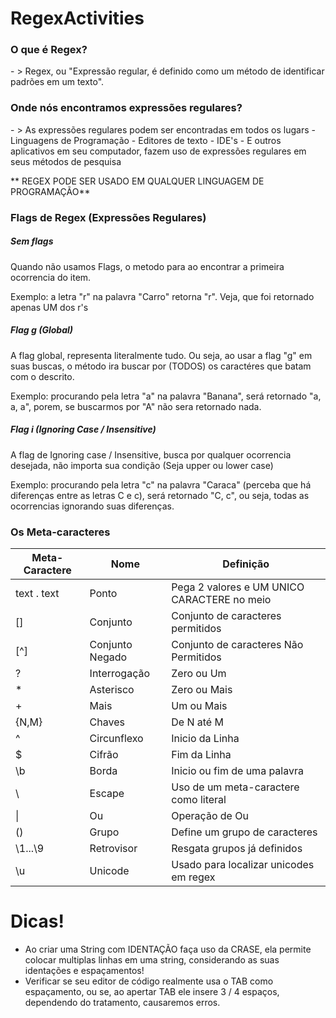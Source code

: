 # RegexActivities

<h3>O que é Regex?</h3>
- > Regex, ou "Expressão regular, é definido como um método de identificar padrões em um texto".

<h3>Onde nós encontramos expressões regulares?</h3>
- > As expressões regulares podem ser encontradas em todos os lugars
- Linguagens de Programação
- Editores de texto
- IDE's
- E outros aplicativos em seu computador, fazem uso de expressões regulares em seus métodos de pesquisa

** REGEX PODE SER USADO EM QUALQUER LINGUAGEM DE PROGRAMAÇÃO**

<h3>Flags de Regex (Expressões Regulares)</h3>

<h5>Sem flags</h5>
Quando não usamos Flags, o metodo para ao encontrar a primeira ocorrencia do item.

Exemplo: a letra "r" na palavra "Carro" retorna "r". Veja, que foi retornado apenas UM dos r's

<h5>Flag g (Global)</h5>
A flag global, representa literalmente tudo. Ou seja, ao usar a flag "g" em suas buscas, o método ira buscar por (TODOS) os caractéres que batam com o descrito.

Exemplo: procurando pela letra "a" na palavra "Banana", será retornado "a, a, a", porem, se buscarmos por "A" não sera retornado nada.

<h5>Flag i (Ignoring Case / Insensitive)</h5>
A flag de Ignoring case / Insensitive, busca por qualquer ocorrencia desejada, não importa sua condição (Seja upper ou lower case)

Exemplo: procurando pela letra "c" na palavra "Caraca" (perceba que há diferenças entre as letras C e c), será retornado "C, c", ou seja, todas as ocorrencias ignorando suas diferenças.


<h3>Os Meta-caracteres</h3>

| Meta-Caractere | Nome            | Definição                                      |
|----------------|-----------------|------------------------------------------------|
| text . text    | Ponto           | Pega 2 valores e UM UNICO CARACTERE no meio    |
| []             | Conjunto        | Conjunto de caracteres permitidos              |
| [^]            | Conjunto Negado | Conjunto de caracteres Não Permitidos          |
| ?              | Interrogação    | Zero ou Um                                     |
| *              | Asterisco       | Zero ou Mais                                   |
| +              | Mais            | Um ou Mais                                     |
| {N,M}          | Chaves          | De N até M                                     |
| ^              | Circunflexo     | Inicio da Linha                                |
| $              | Cifrão          | Fim da Linha                                   |
| \b             | Borda           | Inicio ou fim de uma palavra                   |
| \              | Escape          | Uso de um meta-caractere como literal          |
| \|             | Ou              | Operação de Ou                                 |
| ()             | Grupo           | Define um grupo de caracteres                  |
| \1...\9        | Retrovisor      | Resgata grupos já definidos                    |
| \u             | Unicode         | Usado para localizar unicodes em regex         |

# Dicas! 

<ul>
    <li>Ao criar uma String com IDENTAÇÃO faça uso da CRASE, ela permite colocar multiplas linhas em uma string, considerando as suas identações e espaçamentos!</li>
    <li>Verificar se seu editor de código realmente usa o TAB como espaçamento, ou se, ao apertar TAB ele insere 3 / 4 espaços, dependendo do tratamento, causaremos erros.</li>
</ul>
